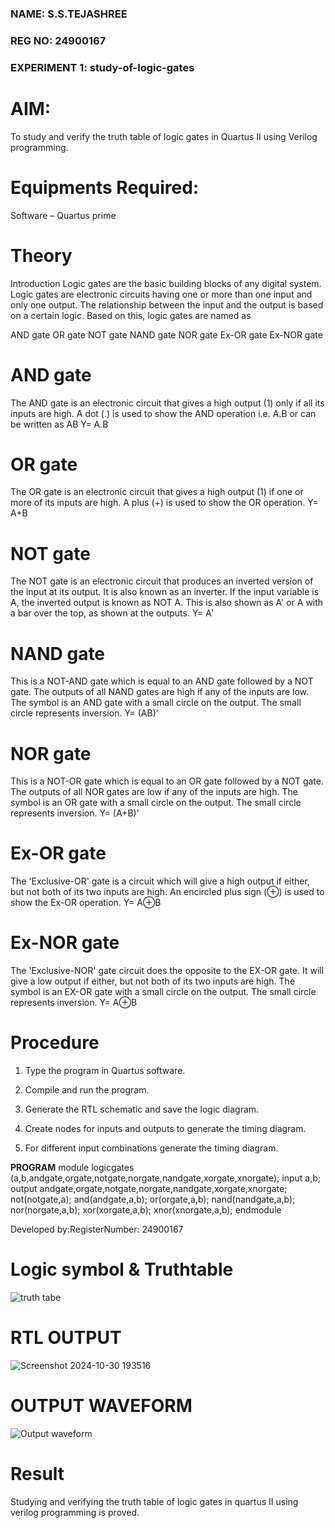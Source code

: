 ### NAME: S.S.TEJASHREE ###
### REG NO: 24900167 ###
### EXPERIMENT 1: study-of-logic-gates ###

# AIM: #

To study and verify the truth table of logic gates in Quartus II using Verilog programming.

# Equipments Required: #

Software – Quartus prime 

# Theory #

Introduction Logic gates are the basic building blocks of any digital system. Logic gates are electronic circuits having one or more than one input and only one output. The relationship between the input and the output is based on a certain logic. Based on this, logic gates are named as

AND gate OR gate NOT gate NAND gate NOR gate Ex-OR gate Ex-NOR gate

# AND gate #

The AND gate is an electronic circuit that gives a high output (1) only if all its inputs are high. A dot (.) is used to show the AND operation i.e. A.B or can be written as AB
Y= A.B

# OR gate #

The OR gate is an electronic circuit that gives a high output (1) if one or more of its inputs are high. A plus (+) is used to show the OR operation.
Y= A+B

# NOT gate #

The NOT gate is an electronic circuit that produces an inverted version of the input at its output. It is also known as an inverter. If the input variable is A, the inverted output is known as NOT A. This is also shown as A' or A with a bar over the top, as shown at the outputs.
Y= A'

# NAND gate #

This is a NOT-AND gate which is equal to an AND gate followed by a NOT gate. The outputs of all NAND gates are high if any of the inputs are low. The symbol is an AND gate with a small circle on the output. The small circle represents inversion.
Y= (AB)’

# NOR gate #

This is a NOT-OR gate which is equal to an OR gate followed by a NOT gate. The outputs of all NOR gates are low if any of the inputs are high. The symbol is an OR gate with a small circle on the output. The small circle represents inversion.
Y= (A+B)’

# Ex-OR gate #

The 'Exclusive-OR' gate is a circuit which will give a high output if either, but not both of its two inputs are high. An encircled plus sign (⊕) is used to show the Ex-OR operation.
Y= A⊕B

# Ex-NOR gate #

The 'Exclusive-NOR' gate circuit does the opposite to the EX-OR gate. It will give a low output if either, but not both of its two inputs are high. The symbol is an EX-OR gate with a small circle on the output. The small circle represents inversion.
Y= A⊕B

# Procedure #

1.	Type the program in Quartus software.

2.	Compile and run the program.

3.	Generate the RTL schematic and save the logic diagram.

4.	Create nodes for inputs and outputs to generate the timing diagram.

5.	For different input combinations generate the timing diagram.


**PROGRAM**
module logicgates (a,b,andgate,orgate,notgate,norgate,nandgate,xorgate,xnorgate);
input a,b;
output andgate,orgate,notgate,norgate,nandgate,xorgate,xnorgate;
not(notgate,a);
and(andgate,a,b);
or(orgate,a,b);
nand(nandgate,a,b);
nor(norgate,a,b);
xor(xorgate,a,b);
xnor(xnorgate,a,b);
endmodule


 Developed by:RegisterNumber: 24900167
 
# Logic symbol & Truthtable #
![truth tabe](https://github.com/user-attachments/assets/dac66e13-4660-4017-95e1-caea0a59511a)

# RTL OUTPUT #
![Screenshot 2024-10-30 193516](https://github.com/user-attachments/assets/c41d4a8d-2ce1-454b-9f73-4e8297c1104e)
# OUTPUT WAVEFORM #
![Output waveform](https://github.com/user-attachments/assets/71268b72-a066-4c11-aad5-75a55d5fd97d)
# Result #
Studying and verifying the truth table of logic gates in quartus II using verilog programming is proved.

